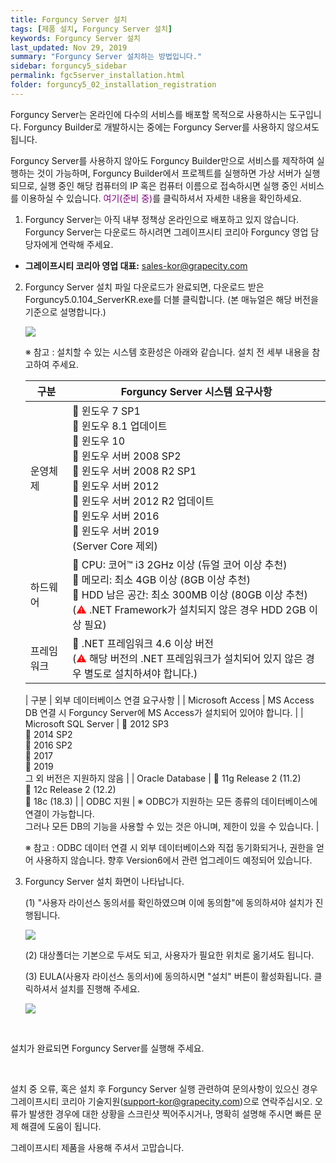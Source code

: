 ```yaml
---
title: Forguncy Server 설치
tags: [제품 설치, Forguncy Server 설치]
keywords: Forguncy Server 설치
last_updated: Nov 29, 2019
summary: "Forguncy Server 설치하는 방법입니다."
sidebar: forguncy5_sidebar
permalink: fgc5server_installation.html
folder: forguncy5_02_installation_registration
---
```


Forguncy Server는 온라인에 다수의 서비스를 배포할 목적으로 사용하시는 도구입니다. Forguncy Builder로 개발하시는 중에는 Forguncy Server를 사용하지 않으셔도 됩니다.

Forguncy Server를 사용하지 않아도 Forguncy Builder만으로 서비스를 제작하여 실행하는 것이 가능하며,  Forguncy Builder에서 프로젝트를 실행하면 가상 서버가 실행되므로, 실행 중인 해당 컴퓨터의 IP 혹은 컴퓨터 이름으로 접속하시면 실행 중인 서비스를 이용하실 수 있습니다. <font color="purple">여기(준비 중)</font>를 클릭하셔서 자세한 내용을 확인하세요.

1. Forguncy Server는 아직 내부 정책상 온라인으로 배포하고 있지 않습니다. Forguncy Server는 다운로드 하시려면 그레이프시티 코리아 Forguncy 영업 담당자에게 연락해 주세요. 

- **그레이프시티 코리아 영업 대표:** [sales-kor@grapecity.com](mailto:sales-kor@grapecity.com)

2. Forguncy Server 설치 파일 다운로드가 완료되면, 다운로드 받은 Forguncy5.0.104_ServerKR.exe를 더블 클릭합니다. (본 매뉴얼은 해당 버전을 기준으로 설명합니다.)
    
    ![]({{site.url}}/images/forguncy5/installation_server_icon.png)

    ※ 참고 : 설치할 수 있는 시스템 호환성은 아래와 같습니다. 설치 전 세부 내용을 참고하여 주세요.
    
    | 구분 | Forguncy Server 시스템 요구사항 |
    | --- | --- |
    | 운영체제 |  윈도우 7 SP1 <br /> 윈도우 8.1 업데이트<br /> 윈도우 10 <br /> 윈도우 서버 2008 SP2 <br /> 윈도우 서버 2008 R2 SP1<br /> 윈도우 서버 2012<br /> 윈도우 서버 2012 R2 업데이트 <br />  윈도우 서버 2016 <br />  윈도우 서버 2019 <br />(Server Core 제외) |
    | 하드웨어 |  CPU: 코어™ i3 2GHz 이상 (듀얼 코어 이상 추천)<br /> 메모리: 최소 4GB 이상 (8GB 이상 추천)<br /> HDD 남은 공간: 최소 300MB 이상 (80GB 이상 추천)<br />(<font color="red">⚠</font> .NET Framework가 설치되지 않은 경우 HDD 2GB 이상 필요) |
    | 프레임워크 |  .NET 프레임워크 4.6 이상 버전 <br />(<font color="red">⚠</font> 해당 버전의 .NET 프레임워크가 설치되어 있지 않은 경우 별도로 설치하셔야 합니다.) |

    | 구분 | 외부 데이터베이스 연결 요구사항 |
    | Microsoft Access | MS Access DB 연결 시 Forguncy Server에 MS Access가 설치되어 있어야 합니다. |
    | Microsoft SQL Server |  2012 SP3<br />  2014 SP2<br />  2016 SP2<br />  2017<br />  2019 <br />그 외 버전은 지원하지 않음 |
    | Oracle Database |  11g Release 2 (11.2)<br />  12c Release 2 (12.2)<br />  18c (18.3) |
    | ODBC 지원 | ※ ODBC가 지원하는 모든 종류의 데이터베이스에 연결이 가능합니다.<br />그러나 모든 DB의 기능을 사용할 수 있는 것은 아니며, 제한이 있을 수 있습니다. |

    ※ 참고 : ODBC 데이터 연결 시 외부 데이터베이스와 직접 동기화되거나, 권한을 얻어 사용하지 않습니다. 향후 Version6에서 관련 업그레이드 예정되어 있습니다.

3. Forguncy Server 설치 화면이 나타납니다.

    (1) "사용자 라이선스 동의서를 확인하였으며 이에 동의함"에 동의하셔야 설치가 진행됩니다.

    ![]({{site.url}}/images/forguncy5/installation_server01.png)

    (2) 대상폴더는 기본으로 두셔도 되고, 사용자가 필요한 위치로 옮기셔도 됩니다.

    (3) EULA(사용자 라이선스 동의서)에 동의하시면 "설치" 버튼이 활성화됩니다. 클릭하셔서 설치를 진행해 주세요.

    ![]({{site.url}}/images/forguncy5/installation_server02.png)

<br />

설치가 완료되면 Forguncy Server를 실행해 주세요.

<br />

설치 중 오류, 혹은 설치 후 Forguncy Server 실행 관련하여 문의사항이 있으신 경우 그레이프시티 코리아 기술지원([support-kor@grapecity.com](mailto:support-kor@grapecity.com))으로 연락주십시오.  오류가 발생한 경우에 대한 상황을 스크린샷 찍어주시거나, 명확히 설명해 주시면 빠른 문제 해결에 도움이 됩니다. 

그레이프시티 제품을 사용해 주셔서 고맙습니다.
